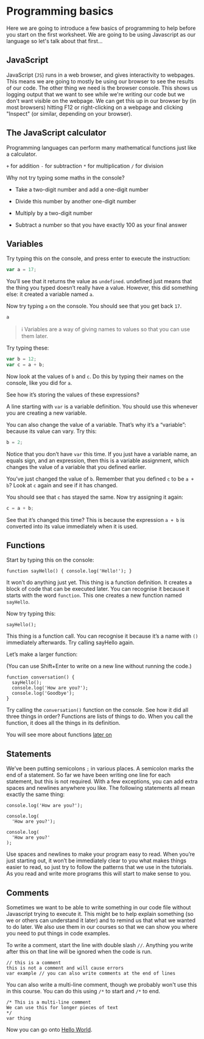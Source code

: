 # Programming basics

Here we are going to introduce a few basics of programming to help before you start on the first worksheet. We are going to be using Javascript as our language so let's talk about that first...

## JavaScript
JavaScript (`JS`) runs in a web browser, and gives interactivity to webpages. This means we are going to mostly be using our browser to see the results of our code. The other thing we need is the browser console. This shows us logging output that we want to see while we're writing our code but we don't want visible on the webpage. We can get this up in our browser by (in most browsers) hitting F12 or right-clicking on a webpage and clicking "Inspect" (or similar, depending on your browser).

## The JavaScript calculator

Programming languages can perform many mathematical functions just like a calculator.

`+` for addition
`-` for subtraction
`*` for multiplication
`/` for division

Why not try typing some maths in the console?

- Take a two-digit number and add a one-digit number

- Divide this number by another one-digit number

- Multiply by a two-digit number

- Subtract a number so that you have exactly 100 as your final answer

## Variables
Try typing this on the console, and press enter to execute the instruction:

```js
var a = 17;
```

You’ll see that it returns the value as `undefined`. undefined just means that the thing you typed doesn’t really have a value. However, this did something else: it created a variable named `a`.

Now try typing `a` on the console. You should see that you get back `17`.

```js
a
```

> ℹ️ Variables are a way of giving names to values so that you can use them later.

Try typing these:

```js
var b = 12;
var c = a + b;
```

Now look at the values of `b` and `c`. Do this by typing their names on the console, like you did for `a`.

See how it’s storing the values of these expressions?

A line starting with `var` is a variable definition. You should use this whenever you are creating a new variable.

You can also change the value of a variable. That’s why it’s a “variable”: because its value can vary. Try this:

```js
b = 2;
```

Notice that you don’t have `var` this time. If you just have a variable name, an equals sign, and an expression, then this is a variable assignment, which changes the value of a variable that you defined earlier.

You’ve just changed the value of `b`. Remember that you defined `c` to be `a + b`? Look at `c` again and see if it has changed.

You should see that `c` has stayed the same. Now try assigning it again:

```js
c = a + b;
```

See that it’s changed this time? This is because the expression `a + b` is converted into its value immediately when it is used.

## Functions

Start by typing this on the console:

```JS
function sayHello() { console.log('Hello!'); }
```

It won’t do anything just yet. This thing is a function definition. It creates a block of code that can be executed later. You can recognise it because it starts with the word `function`. This one creates a new function named `sayHello`.

Now try typing this:

```JS
sayHello();
```

This thing is a function call. You can recognise it because it’s a name with `()` immediately afterwards. Try calling sayHello again.

Let’s make a larger function:

(You can use Shift+Enter to write on a new line without running the code.)

```JS
function conversation() {
  sayHello();
  console.log('How are you?');
  console.log('Goodbye');
}
```


Try calling the `conversation()` function on the console. See how it did all three things in order? Functions are lists of things to do. When you call the function, it does all the things in its definition.

You will see more about functions [later on](05-functions)

## Statements
We’ve been putting semicolons `;` in various places. A semicolon marks the end of a statement. So far we have been writing one line for each statement, but this is not required. With a few exceptions, you can add extra spaces and newlines anywhere you like. The following statements all mean exactly the same thing:

```JS
console.log('How are you?');
```
```JS
console.log(
  'How are you?');
```
```JS
console.log(
  'How are you?'
);
```

Use spaces and newlines to make your program easy to read. When you’re just starting out, it won’t be immediately clear to you what makes things easier to read, so just try to follow the patterns that we use in the tutorials. As you read and write more programs this will start to make sense to you.

## Comments

Sometimes we want to be able to write something in our code file without Javascript trying to execute it. This might be to help explain something (so we or others can understand it later) and to remind us that what we wanted to do later. We also use them in our courses so that we can show you where you need to put things in code examples.

To write a comment, start the line with double slash `//`. Anything you write after this on that line will be ignored when the code is run.

```JS
// this is a comment
this is not a comment and will cause errors
var example // you can also write comments at the end of lines
```

You can also write a multi-line comment, though we probably won't use this in this course. You can do this using `/*` to start and `/*` to end.

```JS
/* This is a multi-line comment
We can use this for longer pieces of text
*/
var thing
```


Now you can go onto [Hello World](01-hello-world.md).
